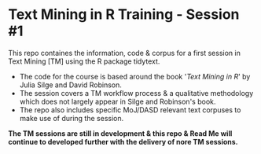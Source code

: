 # Text Mining in R Training - Session #1

This repo containes the information, code & corpus for a first session in Text Mining [TM] using the R package tidytext.

* The code for the course is based around the book '_Text Mining in R_' by Julia Silge and David Robinson.
* The session covers a TM workflow process & a qualitative methodology which does not largely appear in Silge and Robinson's book.
* The repo also includes specific MoJ/DASD relevant text corpuses to make use of during the session.

**The TM sessions are still in development & this repo & Read Me will continue to developed further with the delivery of nore TM sessions.**
